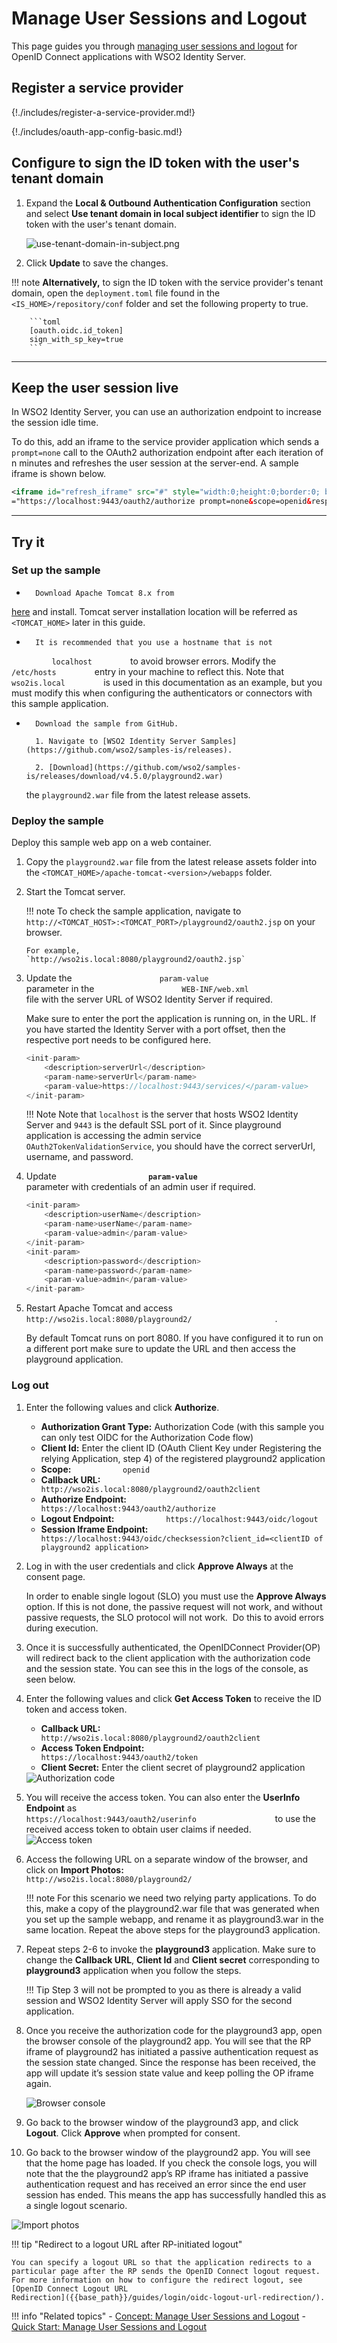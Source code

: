 # Manage User Sessions and Logout

This page guides you through [managing user sessions and logout]({{base_path}}/references/concepts/authentication/session-management) for OpenID Connect applications with WSO2 Identity Server.

## Register a service provider

{!./includes/register-a-service-provider.md!}

{!./includes/oauth-app-config-basic.md!}

## Configure to sign the ID token with the user's tenant domain

1. Expand the **Local & Outbound Authentication Configuration** section and select **Use tenant domain in local subject identifier** to sign the ID token with the user's tenant domain.
    
    ![use-tenant-domain-in-subject.png]({{base_path}}/assets/img/guides/use-tenant-domain-in-subject.png)
    
2. Click **Update** to save the changes.

!!! note
        **Alternatively,** to sign the ID token with the service provider's
        tenant domain, open the `deployment.toml` file
        found in the `<IS_HOME>/repository/conf` folder and
        set the following property to true.
    
        ```toml
        [oauth.oidc.id_token]
        sign_with_sp_key=true
        ```

----

## Keep the user session live

In WSO2 Identity Server, you can use an authorization endpoint to increase the session idle time.

To do this, add an iframe to the service provider application which sends a `prompt=none` call to the OAuth2 authorization endpoint after each iteration of n minutes and refreshes the user session at the server-end. A sample iframe is shown below.

``` xml
<iframe id="refresh_iframe" src="#" style="width:0;height:0;border:0; border:none;"></iframe><script>setInterval(function(){document.getElementById('refresh_iframe').src
="https://localhost:9443/oauth2/authorize prompt=none&scope=openid&response_type=code&redirect_uri=http%3A%2F%2Flocalhost%3A8080%2Fplayground2%2Fprompt-none callback.jsp&client_id=7x72byIYC40dlCuu6bovOTdK2MMa";},300000);</script>
```

----

## Try it

### Set up the sample

-       Download Apache Tomcat 8.x from
[here](https://tomcat.apache.org/download-80.cgi) and install. Tomcat
server installation location will be referred as `<TOMCAT_HOME>` later
in this guide.       

-       It is recommended that you use a hostname that is not
`          localhost         ` to avoid browser errors. Modify the
`          /etc/hosts         ` entry in your machine to reflect this.
Note that `          wso2is.local         ` is used in
this documentation as an example, but you must modify this when
configuring the authenticators or connectors with this sample
application.

-       Download the sample from GitHub.

        1. Navigate to [WSO2 Identity Server Samples](https://github.com/wso2/samples-is/releases).

        2. [Download](https://github.com/wso2/samples-is/releases/download/v4.5.0/playground2.war)
   the `playground2.war` file from the latest release assets.     
    
### Deploy the sample

Deploy this sample web app on a web container.

1.  Copy the `playground2.war` file from the latest release assets
    folder into the `<TOMCAT_HOME>/apache-tomcat-<version>/webapps` folder.

2.  Start the Tomcat server.

	!!! note 
		To check the sample application, navigate to
		`http://<TOMCAT_HOST>:<TOMCAT_PORT>/playground2/oauth2.jsp`
		on your browser.

		For example,
		`http://wso2is.local:8080/playground2/oauth2.jsp`

3.	Update the `                    param-value                   `
	parameter in the
	`                    WEB-INF/web.xml                   `
	file with the server URL of WSO2 Identity Server if
	required.  

	Make sure to enter the port the application is running on,
	in the URL. If you have started the Identity Server with a
	port offset, then the respective port needs to be
	configured here.

	``` java
	<init-param>
		<description>serverUrl</description>
		<param-name>serverUrl</param-name>
		<param-value>https://localhost:9443/services/</param-value>
	</init-param>
	```
	
	!!! Note 
		Note that `localhost` is the server that hosts WSO2 Identity
		Server and `9443` is the default SSL port of it. Since playground application is accessing the admin
		service `OAuth2TokenValidationService`, you should have the
		correct serverUrl, username, and password.
		
4.	Update
	**`                     param-value                    `**
	parameter with credentials of an admin user if required.

	``` java
	<init-param>
		<description>userName</description>
		<param-name>userName</param-name>
		<param-value>admin</param-value>
	</init-param>
	<init-param>
		<description>password</description>
		<param-name>password</param-name>
		<param-value>admin</param-value>
	</init-param>
	```

5.	Restart Apache Tomcat and access
	`                    http://wso2is.local:8080/playground2/                   ` .

	By default Tomcat runs on port 8080. If you have configured
	it to run on a different port make sure to update the URL
	and then access the playground application.

### Log out

1.  Enter the following values and click **Authorize**.  
    -   **Authorization Grant Type:** Authorization Code (with this
        sample you can only test OIDC for the Authorization Code flow)
    -   **Client Id:** Enter the client ID (OAuth Client Key under
        Registering the relying Application, step 4) of the registered
        playground2 application
    -   **Scope:** `            openid           `
    -   **Callback URL:**
        `            http://wso2is.local:8080/playground2/oauth2client           `
    -   **Authorize Endpoint:**
        `            https://localhost:9443/oauth2/authorize           `
    -   **Logout Endpoint:**
        `            https://localhost:9443/oidc/logout           `
    -   **Session Iframe Endpoint:**
        `            https://localhost:9443/oidc/checksession?client_id=<clientID of playground2 application>           `


2.  Log in with the user credentials and click **Approve Always** at the
    consent page.

    In order to enable single logout (SLO) you must use the **Approve
    Always** option. If this is not done, the passive request will not
    work, and without passive requests, the SLO protocol will not work. 
    Do this to avoid errors during execution.

3.  Once it is successfully authenticated, the OpenIDConnect
    Provider(OP) will redirect back to the client application with the
    authorization code and the session state. You can see this in the
    logs of the console, as seen below.
    
4.  Enter the following values and click **Get Access Token** to receive
    the ID token and access token.  
    -   **Callback URL:**
        `                         http://wso2is.local:8080/playground2/oauth2client                       `
    -   **Access Token Endpoint:**
        `                         https://localhost:9443/oauth2/token                       `
    -   **Client Secret:** Enter the client secret of playground2
        application
        
    <img name='authorization-code' src='{{base_path}}/assets/img/samples/authorization-code.png' class='img-zoomable' alt='Authorization code'/>
    
5.  You will receive the access token. You can also enter the **UserInfo
    Endpoint** as
    `                     https://localhost:9443/oauth2/userinfo                  `
    to use the received access token to obtain user claims if needed.  
    <img name='access-token' src='{{base_path}}/assets/img/samples/access-token.png' class='img-zoomable' alt='Access token'/> 
    
6.  Access the following URL on a separate window of the browser, and
    click on **Import Photos:**
    `          http://wso2is.local:8080/playground2/         `
    
    !!! note 
        For this scenario we need two relying party applications.
        To do this, make a copy of the playground2.war file that
        was generated when you set up the sample webapp, 
        and rename it as playground3.war in the same location. 
        Repeat the above steps for the playground3 application.
        
7.  Repeat steps 2-6 to invoke the **playground3** application. Make
    sure to change the **Callback URL**, **Client Id** and **Client
    secret** corresponding to **playground3** application when you
    follow the steps.
    
    !!! Tip 
        Step 3 will not be prompted to you as there is already a
        valid session and WSO2 Identity Server will apply SSO for the second
        application.

8.  Once you receive the authorization code for the playground3 app,
    open the browser console of the playground2 app. You will see that
    the RP iframe of playground2 has initiated a passive authentication
    request as the session state changed. Since the response has been
    received, the app will update it’s session state value and keep
    polling the OP iframe again.

    <img name='sesion-state' src='{{base_path}}/assets/img/samples/session-state.png' class='img-zoomable' alt='Browser console'/> 

9. Go back to the browser window of the playground3 app, and click
    **Logout**. Click **Approve** when prompted for consent.
    
10. Go back to the browser window of the playground2 app. You will see
    that the home page has loaded. If you check the console logs, you
    will note that the the playground2 app’s RP iframe has initiated a
    passive authentication request and has received an error since the
    end user session has ended. This means the app has successfully
    handled this as a single logout scenario.  
   <img name='import-photos' src='{{base_path}}/assets/img/samples/import-photos.png' class='img-zoomable' alt='Import photos'/> 


!!! tip "Redirect to a logout URL after RP-initiated logout"
    
    You can specify a logout URL so that the application redirects to a
    particular page after the RP sends the OpenID Connect logout request.
    For more information on how to configure the redirect logout, see
    [OpenID Connect Logout URL
    Redirection]({{base_path}}/guides/login/oidc-logout-url-redirection/).

        
!!! info "Related topics"
    - [Concept: Manage User Sessions and Logout]({{base_path}}/references/concepts/authentication/session-management)
    - [Quick Start: Manage User Sessions and Logout]({{base_path}}/quick-starts/oidc-session-management)

